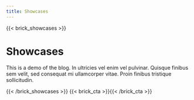 ```yaml
---
title: Showcases
---
```

{{< brick_showcases >}}

# Showcases

This is a demo of the blog. In ultricies vel enim vel pulvinar. Quisque finibus sem velit, sed consequat mi ullamcorper vitae. Proin finibus tristique sollicitudin.

{{< /brick_showcases >}}
{{< brick_cta >}}{{< /brick_cta >}}